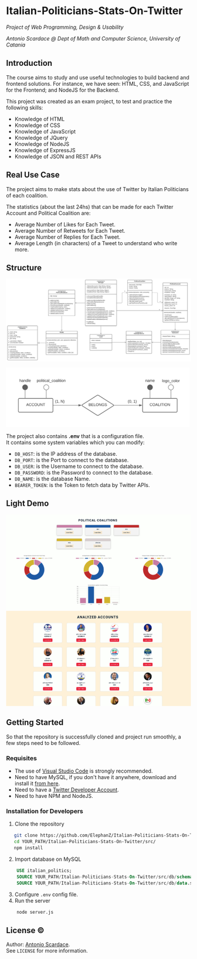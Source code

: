 # Italian-Politicians-Stats-On-Twitter

_Project of Web Programming, Design & Usability_

_Antonio Scardace @ Dept of Math and Computer Science, University of Catania_

## Introduction

The course aims to study and use useful technologies to build backend and frontend solutions. For instance, we have seen: HTML, CSS, and JavaScript for the Frontend; and NodeJS for the Backend.

This project was created as an exam project, to test and practice the following skills:
- Knowledge of HTML
- Knowledge of CSS
- Knowledge of JavaScript
- Knowledge of JQuery
- Knowledge of NodeJS
- Knowledge of ExpressJS
- Knowledge of JSON and REST APIs

## Real Use Case

The project aims to make stats about the use of Twitter by Italian Politicians of each coalition.

The statistics (about the last 24hs) that can be made for each Twitter Account and Political Coalition are:

- Average Number of Likes for Each Tweet.
- Average Number of Retweets for Each Tweet.
- Average Number of Replies for Each Tweet.
- Average Length (in characters) of a Tweet to understand who write more.

## Structure

![Project UML](/docs/imgs/server-uml.svg)

<img alt="Database ER Model" src="/docs/imgs/db-er.svg" style="width: 500px;"/>

The project also contains **.env** that is a configuration file. <br/>
It contains some system variables which you can modify: 

- ``DB_HOST``: is the IP address of the database.
- ``DB_PORT``: is the Port to connect to the database.
- ``DB_USER``: is the Username to connect to the database.
- ``DB_PASSWORD``: is the Password to connect to the database.
- ``DB_NAME``: is the database Name. <br/>
- ``BEARER_TOKEN``: is the Token to fetch data by Twitter APIs.

## Light Demo

![Screen 1](/docs/imgs/screen-1.png)
![Screen 2](/docs/imgs/screen-2.png)

## Getting Started

So that the repository is successfully cloned and project run smoothly, a few steps need to be followed.

### Requisites

- The use of [Visual Studio Code](https://code.visualstudio.com/Download) is strongly recommended.
- Need to have MySQL, if you don't have it anywhere, download and install it [from here](https://dev.mysql.com/downloads/installer/).
- Need to have a [Twitter Developer Account](https://developer.twitter.com/en/docs/developer-portal/overview).
- Need to have NPM and NodeJS.

### Installation for Developers

1. Clone the repository
```sh
   git clone https://github.com/ElephanZ/Italian-Politicians-Stats-On-Twitter.git
   cd YOUR_PATH/Italian-Politicians-Stats-On-Twitter/src/
   npm install
```  
2. Import database on MySQL
```sql
    USE italian_politics;
    SOURCE YOUR_PATH/Italian-Politicians-Stats-On-Twitter/src/db/schema.sql;
    SOURCE YOUR_PATH/Italian-Politicians-Stats-On-Twitter/src/db/data.sql;
```
3. Configure ``.env`` config file.
4. Run the server
```sh
    node server.js
```

## License :copyright:

Author: [Antonio Scardace](https://antonioscardace.altervista.org/). <br/>
See ``LICENSE`` for more information.
